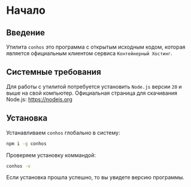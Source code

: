 # Начало

## Введение

Утилита `conhos` это программа с открытым исходным кодом, которая является официальным клиентом сервиса `Контейнерный Хостинг`.

## Системные требования

Для работы с утилитой потребуется установить `Node.js` версии `20` и выше на свой компьютер. Официальная страница для скачивания Node.js: https://nodejs.org

## Установка

Устанавливаем `conhos` глобально в систему:

```sh
npm i -g conhos
```

Проверяем установку коммандой:

```sh
conhos -v
```

Если установка прошла успешно, то вы увидете версию программы.
